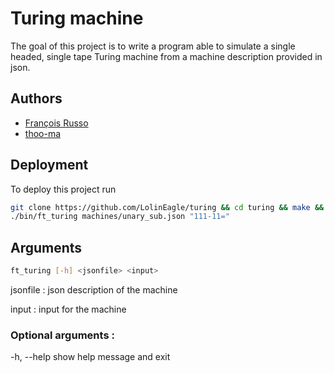 # Turing machine
The goal of this project is to write a program able to simulate a single
headed, single tape Turing machine from a machine description provided in json.

## Authors
- [François Russo](https://www.github.com/LolinEagle)
- [thoo-ma](https://github.com/thoo-ma)

## Deployment
To deploy this project run
```bash
git clone https://github.com/LolinEagle/turing && cd turing && make &&
./bin/ft_turing machines/unary_sub.json "111-11="
```

## Arguments
```bash
ft_turing [-h] <jsonfile> <input>
```
jsonfile : json description of the machine

input : input for the machine

### Optional arguments :
-h, --help	show help message and exit
